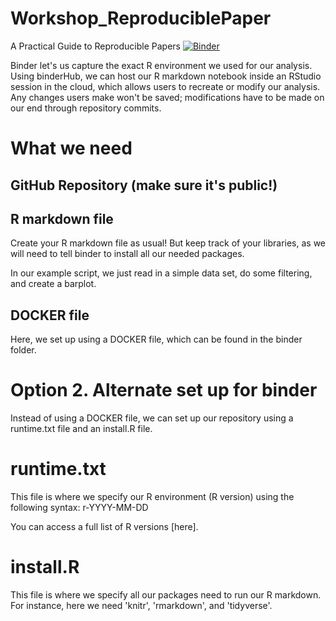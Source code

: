 # Workshop_ReproduciblePaper
A Practical Guide to Reproducible Papers [![Binder](https://mybinder.org/badge_logo.svg)](https://mybinder.org/v2/gh/ablucher/Workshop_ReproduciblePaper/master?urlpath=rstudio)

Binder let's us capture the exact R environment we used for our analysis. Using binderHub, we can host our R markdown notebook inside an RStudio session in the cloud, which allows users to recreate or modify our analysis. Any changes users make won't be saved; modifications have to be made on our end through repository commits. 

# What we need

## GitHub Repository (make sure it's public!)

## R markdown file
Create your R markdown file as usual! But keep track of your libraries, as we will need to tell binder to install all our needed packages.

In our example script, we just read in a simple data set, do some filtering, and create a barplot.

## DOCKER file
Here, we set up using a DOCKER file, which can be found in the binder folder. 


# Option 2. Alternate set up for binder
Instead of using a DOCKER file, we can set up our repository using a runtime.txt file and an install.R file. 

# runtime.txt
This file is where we specify our R environment (R version) using the following syntax:
r-YYYY-MM-DD

You can access a full list of R versions [here].

# install.R 
This file is where we specify all our packages need to run our R markdown. For instance, here we need 'knitr', 'rmarkdown', and 'tidyverse'. 

